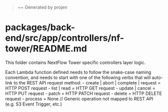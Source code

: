 > ~~ Generated by projen
# packages/back-end/src/app/controllers/nf-tower/README.md
This folder contains NextFlow Tower specific controllers layer logic.

Each Lambda function defined needs to follow the snake-case naming convention, and needs to
start with one of the following verbs that will auto-link to the REST API request method:
	- create | abort | complete | request = HTTP POST request
	- list | read = HTTP GET request
	- update | cancel = HTTP PUT request
	- patch = HTTP PATCH request
	- delete = HTTP DELETE request
	- process = None // Generic operation not mapped to REST API (e.g. S3 Event Trigger, etc.)